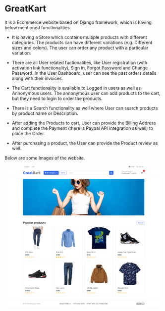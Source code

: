 # GreatKart
It is a Ecommerce website based on Django framework, which is having below mentioned functionalities.

- It is having a Store which contains multiple products with different categories. The products can have different variations (e.g. Different sizes and colors). The user can order any product with a particular variation.

- There are all User related fuctionalities, like User registration (with activation link functionality), Sign in, Forgot Password and Change Password. In the User Dashboard, user can see the past orders details along with their invoices.

- The Cart functionality is available to Logged in users as well as Annonymous users. The annonymous user can add products to the cart, but they need to login to order the products.

- There is a Search functionality as well where User can search products by product name or Description.

- After adding the Products to cart, User can provide the Billing Address and complete the Payment (there is Paypal API integration as well) to place the Order.

- After purchasing a product, the User can provide the Product review as well.

Below are some Images of the website.

![Homepage](./screenshots/homepage.png?raw=true)

